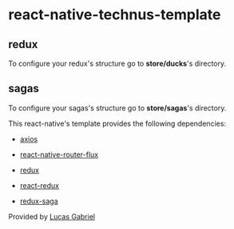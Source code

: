 # react-native-technus-template

## redux

To configure your redux's structure go to **store/ducks**'s directory.

## sagas

To configure your sagas's structure go to **store/sagas**'s directory.

This react-native's template provides the following dependencies:

- [axios](https://github.com/axios/axios)

- [react-native-router-flux](https://github.com/aksonov/react-native-router-flux)

- [redux](https://github.com/reduxjs/redux)

- [react-redux](https://github.com/reduxjs/react-redux)

- [redux-saga](https://github.com/redux-saga/redux-saga/)

Provided by [Lucas Gabriel](https://github.com/lucasGabrielDeAA)